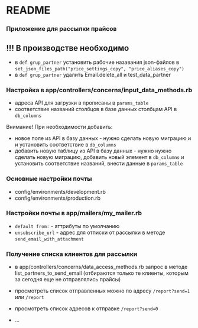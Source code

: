 # README
### Приложение для рассылки прайсов


## !!! В производстве необходимо
* в `def grup_partner` установить рабочие назавания json-файлов в `set_json_files_path("price_settings_copy", "price_aliases_copy")` 
* в `def grup_partner` удалить Email.delete_all и  test_data_partner



### Настройка в app/controllers/concerns/input_data_methods.rb
* адреса API для загрузки в прописаны  в `params_table`
* соответствие названий столбцов в базе данных столбцам API в `db_columns`

Внимание! При необходимости добавить:

* новое поле из API в базу данных  - нужно сделать новую  миграцию и и установить соответствие в `db_columns`  
* добавить новую таблицу из API в базу данных  - нужно нужно сделать новую  миграцию, добавить новый элемент в `db_columns` и установить соответствие названий, внести данные в `params_table`

### Основные настройки почты
* config/environments/development.rb
* config/environments/production.rb

### Настройки почты в app/mailers/my_mailer.rb
* `default from:` - аттрибуты по умолчанию
* `unsubscribe_url` - адрес для отписки от рассылки в методе `send_email_with_attachment`

### Получение списка клиентов для рассылки
*  в app/controllers/concerns/data_access_methods.rb запрос в методе list_partners_to_send_email 
(отбираются только те клиенты, которым за сегодня еще не отправлялись прайсы)
* просмотреть список отправленных можно по адресу `/report?send=1` или `/report`
* просмотреть список адресов к отправке `/report?send=0`


* ...
